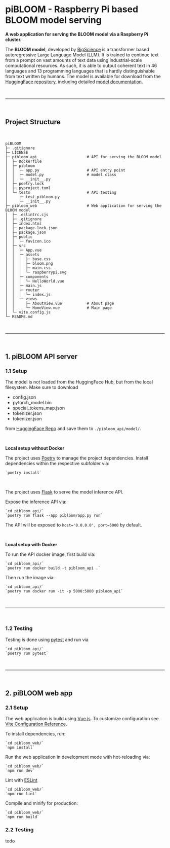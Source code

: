 # piBLOOM - Raspberry Pi based BLOOM model serving

**A web application for serving the BLOOM model via a Raspberry Pi cluster.**

The **BLOOM model**, developed by [BigScience](https://bigscience.huggingface.co) is a transformer based autoregressive Large Language Model (LLM). It is trained to continue text from a prompt on vast amounts of text data using industrial-scale computational resources. As such, it is able to output coherent text in 46 languages and 13 programming languages that is hardly distinguishable from text written by humans. The model is available for download from the [HuggingFace repository](https://huggingface.co/bigscience/bloom), including detailed [model documentation](https://huggingface.co/docs/transformers/model_doc/bloom).

<br>

----------------

<br>

## Project Structure

<br>

    piBLOOM
    ├─ .gitignore
    ├─ LICENSE
    ├─ pibloom_api                      # API for serving the BLOOM model
    │  ├─ Dockerfile
    │  ├─ pibloom
    │  │  ├─ app.py                     # API entry point
    │  │  ├─ model.py                   # model class
    │  │  └─ __init__.py
    │  ├─ poetry.lock
    │  ├─ pyproject.toml
    │  └─ tests                         # API testing
    │     ├─ test_pibloom.py
    │     └─ __init__.py
    ├─ pibloom_web                      # Web application for serving the BLOOM model
    │  ├─ .eslintrc.cjs
    │  ├─ .gitignore
    │  ├─ index.html
    │  ├─ package-lock.json
    │  ├─ package.json
    │  ├─ public
    │  │  └─ favicon.ico
    │  ├─ src
    │  │  ├─ App.vue
    │  │  ├─ assets
    │  │  │  ├─ base.css
    │  │  │  ├─ bloom.png
    │  │  │  ├─ main.css
    │  │  │  └─ raspberrypi.svg
    │  │  ├─ components
    │  │  │  └─ HelloWorld.vue
    │  │  ├─ main.js
    │  │  ├─ router
    │  │  │  └─ index.js
    │  │  └─ views
    │  │     ├─ AboutView.vue           # About page
    │  │     └─ HomeView.vue            # Main page
    │  └─ vite.config.js
    └─ README.md

<br>

----------------

<br>

## 1. piBLOOM API server

### 1.1 Setup

The model is not loaded from the HuggingFace Hub, but from the local filesystem. Make sure to download 

- config.json
- pytorch_model.bin
- special_tokens_map.json
- tokenizer.json
- tokenizer.json

from [HuggingFace Repo](https://huggingface.co/bigscience/bloom-560m/tree/main) and save them to `./pibloom_api/model/`.

<br>

**Local setup without Docker**

The project uses [Poetry](https://python-poetry.org) to manage the project dependencies. Install dependencies within the respective subfolder via:

    `poetry install`

<br>

The project uses [Flask](https://flask.palletsprojects.com/) to serve the model inference API.

Expose the inference API via:

    `cd pibloom_api/`
    `poetry run flask --app pibloom/app.py run`

The API will be exposed to `host='0.0.0.0', port=5000` by default.

<br>

**Local setup with Docker**

To run the API docker image, first build via:

    `cd pibloom_api/`
    `poetry run docker build -t pibloom_api .`

Then run the image via:

    `cd pibloom_api/`
    `poetry run docker run -it -p 5000:5000 pibloom_api`

<br>

----------------

<br>

### 1.2 Testing

Testing is done using [pytest](https://docs.pytest.org/) and run via

    `cd pibloom_api/`
    `poetry run pytest`

<br>

----------------

<br>

## 2. piBLOOM web app

### 2.1 Setup

The web application is build using [Vue.js](https://vuejs.org/). To customize configuration see [Vite Configuration Reference](https://vitejs.dev/config/).

To install dependencies, run:

    `cd pibloom_web/`
    `npm install`

Run the web application in development mode with hot-reloading via:

    `cd pibloom_web/`
    `npm run dev`

Lint with [ESLint](https://eslint.org/)

    `cd pibloom_web/`
    `npm run lint`

Compile and minify for production:

    `cd pibloom_web/`
    `npm run build`

### 2.2 Testing

todo
